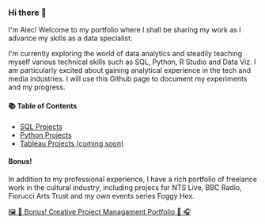 ### Hi there 👋

I'm Alec!   Welcome to my portfolio where I shall be sharing my work as I advance my skills as a data specialist.

I'm currently exploring the world of data analytics and steadily teaching myself various technical skills such as SQL, Python, R Studio and Data Viz.  I am particularly excited about gaining analytical experience in the tech and media industries.  I will use this Github page to document my experiments and my progress.

#### 📚 Table of Contents
- [SQL Projects](#sql)
- [Python Projects](#python)
- [Tableau Projects (coming soon)](#tableau)

#### Bonus!

In addition to my professional experience, I have a rich portfolio of freelance work in the cultural industry, including projecs for NTS Live, BBC Radio, Fiorucci Arts Trust and my own events series Foggy Hex.  

[🖼 🎵 Bonus! Creative Project Managament Portfolio  🎨 🎧 ](#creative-project-managment)
